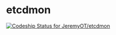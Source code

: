 etcdmon
=======

[ ![Codeship Status for JeremyOT/etcdmon](https://codeship.io/projects/19bdd860-fd93-0131-5044-1ea35c716b39/status)](https://codeship.io/projects/29449)
